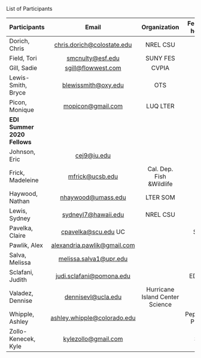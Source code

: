 List of Participants

| **Participants**    | **Email** | **Organization** | **Fellowship host site** |
|:----------------|:-------------:|:-----:|:--------------------:|
|Dorich, Chris | chris.dorich@colostate.edu | NREL CSU|
|Field, Tori |smcnulty@esf.edu | SUNY FES|
|Gill, Sadie	| sgill@flowwest.com | CVPIA |
|Lewis-Smith, Bryce |	blewissmith@oxy.edu	| OTS | OTS |
|Picon, Monique | mopicon@gmail.com | LUQ LTER|
|**EDI Summer 2020 Fellows**|||
|Johnson,	Eric	| cej9@iu.edu	|| OTS
|Frick,	Madeleine |	mfrick@ucsb.edu	| Cal. Dep. Fish &Wildlife
|Haywood,	Nathan	| nhaywood@umass.edu	| LTER SOM
|Lewis,	Sydney	| sydneyl7@hawaii.edu	| NREL CSU
|Pavelka,	Claire	|cpavelka@scu.edu	UC || SNARL
|Pawlik,	Alex	|alexandria.pawlik@gmail.com	|| UMBS
|Salva,	Melissa	| melissa.salva1@upr.edu	|| OTS
|Sclafani, 	Judith	|judi.sclafani@pomona.edu	|| EDI UCSB
|Valadez,	Dennise	| dennisevl@ucla.edu	| Hurricane Island Center Science
|Whipple,	Ashley	|ashley.whipple@colorado.edu	|| Pepperwood Preserve
|Zollo-Kenecek,	Kyle |kylezollo@gmail.com	|| SWRC

